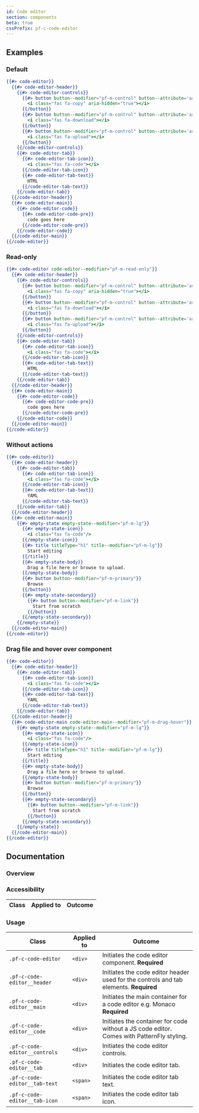 ```yaml
---
id: Code editor
section: components
beta: true
cssPrefix: pf-c-code-editor
---
```


## Examples
### Default
```hbs
{{#> code-editor}}
  {{#> code-editor-header}}
    {{#> code-editor-controls}}
      {{#> button button--modifier="pf-m-control" button--attribute='aria-label="Copy to clipboard"'}}
        <i class="fas fa-copy" aria-hidden="true"></i>
      {{/button}}
      {{#> button button--modifier="pf-m-control" button--attribute='aria-label="Download code"'}}
        <i class="fas fa-download"></i>
      {{/button}}
      {{#> button button--modifier="pf-m-control" button--attribute='aria-label="Upload code"'}}
        <i class="fas fa-upload"></i>
      {{/button}}
    {{/code-editor-controls}}
    {{#> code-editor-tab}}
      {{#> code-editor-tab-icon}}
        <i class="fas fa-code"></i>
      {{/code-editor-tab-icon}}
      {{#> code-editor-tab-text}}
        HTML
      {{/code-editor-tab-text}}
    {{/code-editor-tab}}
  {{/code-editor-header}}
  {{#> code-editor-main}}
    {{#> code-editor-code}}
      {{#> code-editor-code-pre}}
        code goes here
      {{/code-editor-code-pre}}
    {{/code-editor-code}}
  {{/code-editor-main}}
{{/code-editor}}
```

### Read-only
```hbs
{{#> code-editor code-editor--modifier="pf-m-read-only"}}
  {{#> code-editor-header}}
    {{#> code-editor-controls}}
      {{#> button button--modifier="pf-m-control" button--attribute='aria-label="Copy to clipboard"'}}
        <i class="fas fa-copy" aria-hidden="true"></i>
      {{/button}}
      {{#> button button--modifier="pf-m-control" button--attribute='aria-label="Download code"'}}
        <i class="fas fa-download"></i>
      {{/button}}
      {{#> button button--modifier="pf-m-control" button--attribute='aria-label="Upload code" disabled'}}
        <i class="fas fa-upload"></i>
      {{/button}}
    {{/code-editor-controls}}
    {{#> code-editor-tab}}
      {{#> code-editor-tab-icon}}
        <i class="fas fa-code"></i>
      {{/code-editor-tab-icon}}
      {{#> code-editor-tab-text}}
        HTML
      {{/code-editor-tab-text}}
    {{/code-editor-tab}}
  {{/code-editor-header}}
  {{#> code-editor-main}}
    {{#> code-editor-code}}
      {{#> code-editor-code-pre}}
        code goes here
      {{/code-editor-code-pre}}
    {{/code-editor-code}}
  {{/code-editor-main}}
{{/code-editor}}
```

### Without actions
```hbs
{{#> code-editor}}
  {{#> code-editor-header}}
    {{#> code-editor-tab}}
      {{#> code-editor-tab-icon}}
        <i class="fas fa-code"></i>
      {{/code-editor-tab-icon}}
      {{#> code-editor-tab-text}}
        YAML
      {{/code-editor-tab-text}}
    {{/code-editor-tab}}
  {{/code-editor-header}}
  {{#> code-editor-main}}
    {{#> empty-state empty-state--modifier="pf-m-lg"}}
      {{#> empty-state-icon}}
        <i class="fas fa-code"/>
      {{/empty-state-icon}}
      {{#> title titleType="h1" title--modifier="pf-m-lg"}}
        Start editing
      {{/title}}
      {{#> empty-state-body}}
        Drag a file here or browse to upload.
      {{/empty-state-body}}
      {{#> button button--modifier="pf-m-primary"}}
        Browse
      {{/button}}
      {{#> empty-state-secondary}}
        {{#> button button--modifier="pf-m-link"}}
          Start from scratch
        {{/button}}
      {{/empty-state-secondary}}
    {{/empty-state}}
  {{/code-editor-main}}
{{/code-editor}}
```


### Drag file and hover over component
```hbs
{{#> code-editor}}
  {{#> code-editor-header}}
    {{#> code-editor-tab}}
      {{#> code-editor-tab-icon}}
        <i class="fas fa-code"></i>
      {{/code-editor-tab-icon}}
      {{#> code-editor-tab-text}}
        YAML
      {{/code-editor-tab-text}}
    {{/code-editor-tab}}
  {{/code-editor-header}}
  {{#> code-editor-main code-editor-main--modifier="pf-m-drag-hover"}}
    {{#> empty-state empty-state--modifier="pf-m-lg"}}
      {{#> empty-state-icon}}
        <i class="fas fa-code"/>
      {{/empty-state-icon}}
      {{#> title titleType="h1" title--modifier="pf-m-lg"}}
        Start editing
      {{/title}}
      {{#> empty-state-body}}
        Drag a file here or browse to upload.
      {{/empty-state-body}}
      {{#> button button--modifier="pf-m-primary"}}
        Browse
      {{/button}}
      {{#> empty-state-secondary}}
        {{#> button button--modifier="pf-m-link"}}
          Start from scratch
        {{/button}}
      {{/empty-state-secondary}}
    {{/empty-state}}
  {{/code-editor-main}}
{{/code-editor}}
```

## Documentation
### Overview

### Accessibility
| Class | Applied to | Outcome |
| -- | -- | -- |

### Usage
| Class | Applied to | Outcome |
| -- | -- | -- |
| `.pf-c-code-editor` | `<div>` | Initiates the code editor component. **Required** |
| `.pf-c-code-editor__header` | `<div>` | Initiates the code editor header used for the controls and tab elements. **Required** |
| `.pf-c-code-editor__main` | `<div>` | Initiates the main container for a code editor e.g. Monaco **Required** |
| `.pf-c-code-editor__code` | `<div>` | Initiates the container for code without a JS code editor. Comes with PatternFly styling. |
| `.pf-c-code-editor__controls` | `<div>` | Initiates the code editor controls. |
| `.pf-c-code-editor__tab` | `<div>` | Initiates the code editor tab. |
| `.pf-c-code-editor__tab-text` | `<span>` | Initiates the code editor tab text. |
| `.pf-c-code-editor__tab-icon` | `<span>` | Initiates the code editor tab icon. |
